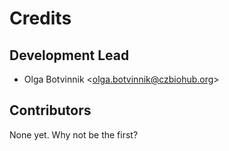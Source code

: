 Credits
=======

Development Lead
----------------

-   Olga Botvinnik &lt;olga.botvinnik@czbiohub.org&gt;

Contributors
------------

None yet. Why not be the first?
